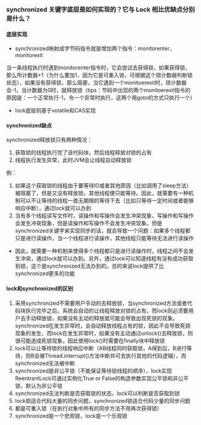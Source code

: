 ### synchronized 关键字底层是如何实现的？它与 Lock 相比优缺点分别是什么？

#### 底层实现

- synchronized映射成字节码指令就是增加两个指令：monitorenter， monitorexit

当一条线程执行时遇到monitorenter指令时，它会尝试去获得锁，如果获得锁，那么所计数器+1（为什么要加1，因为它是可重入锁，可根据这个琐计数器判断锁状态），如果没有获得锁，那么阻塞，当它遇到一个monitoerexit时，琐计数器会-1，当计数器为0时，就释放锁（tips：节码中出现的两个monitoerexit指令的原因是：一个正常执行-1，令一个异常时执行，这两个用goto的方式只执行一个）

- lock底层则基于volatile和CAS实现

#### synchronized缺点

synchronized释放锁只有两种情况：

1. 获取锁的线程执行完了该代码块，然后线程释放对锁的占有
2. 线程执行发生异常，此时JVM会让线程自动释放锁

例：

1. 如果这个获取锁的线程由于要等待IO或者其他原因（比如调用了sleep方法）被阻塞了，但是又没有释放锁，其他线程便只能等待。因此，就需要有一种机制可以不让等待的线程一直无期限的等待下去（比如只等待一定时间或者能够响应中断），通过lock就可以办到
2. 当有多个线程读写文件时，读操作和写操作会发生冲突现象，写操作和写操作会发生冲突现象，但是读操作和写操作不会发生冲突现象。但是synchronized关键字来实现同步的话，就会导致一个问题：如果多个线程都只是进行读操作，当一个线程进行读操作，其他线程只能等待无法进行读操作

- 因此，就需要一种机制来使得多个线程都只是进行读操作时，线程之间不会发生冲突，通过lock就可以办到。另外，通过lock可以知道线程有没有成功获取到锁，这个是synchronized无法办到的。总的来说lock提供了比synchronized更多的功能

#### lock和synchronized的区别

1. 采用synchronized不需要用户手动的去释放锁，当synchronized方法或者代码块执行完毕之后，系统会自动的让线程释放对锁的占有，而lock则必须要用户去手动释放锁，如果没有主动的释放就可能会导致出现死锁的现象。synchronized在发生异常时，会自动释放线程占有的锁，因此不会导致死锁现象的发生，而lock在发生异常时，如果没有主动通过unlock()去释放锁，则很可能造成死锁现象，因此使用lock()时需要在finally块中释放锁
2. lock可以让等待锁的线程响应中断（AB线程同时获取锁，A得到后，B进行等待，则B会被Thread.interrupt()方法中断并可去执行其他的代码逻辑），而synchronized无法被中断
3. synchronized是非公平锁（不能保证等待锁线程的顺序），lock实现ReentrantLock可通过实例化True or False的构造参数实现公平锁和非公平锁，默认为非公平锁
4. synchronized无法判断是否获取锁的状态，lock可以判断是否获取到锁
5. lock锁适合代码大量的同步问题，synchronized锁适合代码少量的同步问题
6. 都是可重入锁（在执行对象中所有的同步方法不用再次获得锁）
7. synchronized是一个悲观锁，lock是一个乐观锁

